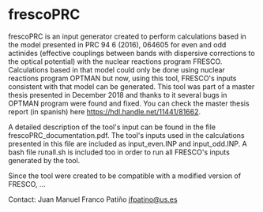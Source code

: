 # frescoPRC

frescoPRC is an input generator created to perform calculations based in the model presented in	PRC 94 6 (2016), 064605 for even and odd actinides (effective couplings between bands with dispersive corrections to the optical potential) with the nuclear reactions program FRESCO. Calculations based in that model could only be done using nuclear reactions program OPTMAN but now, using this tool, FRESCO's inputs consistent with that model can be generated. This tool was part of a master thesis presented in December 2018 and thanks to it several bugs in OPTMAN program were found and fixed. You can check the master thesis report (in spanish) here https://hdl.handle.net/11441/81662.

A detailed description of the tool's input can be found in the file frescoPRC_documentation.pdf. The tool's inputs used in the calculations presented in this file are included as input_even.INP and input_odd.INP. A bash file runall.sh is included too in order to run all FRESCO's inputs generated by the tool.

Since the tool were created to be compatible with a modified version of FRESCO, ...

Contact: Juan Manuel Franco Patiño jfpatino@us.es
